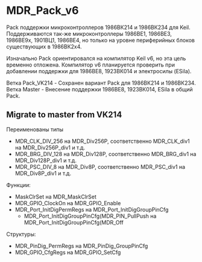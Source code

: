 ﻿# MDR_Pack_v6

Pack поддержки микроконтроллеров 1986ВК214 и 1986ВК234 для Keil. Поддерживаются так-же микроконтроллеры 1986ВЕ1, 1986ВЕ3, 1986ВЕ9х, 1901ВЦ1, 1986ВЕ4, но только на уровне периферийных блоков существующих в 1986ВК2х4.

Изначально Pack ориентировался на компилятор Keil v6, но эта цель временно отложена. Компилятор v6 планируется проверить при добавлении поддержки для 1986ВЕ8, 1923ВК014 и электросилы (ESila).

Ветка Pack_VK214 - Сохранен вариант Pack для 1986ВК214 и 1986ВК234.
Ветка Master - Внесение поддержки 1986ВЕ8, 1923ВК014, ESila в общий Pack.

## Migrate to master from VK214

Переименованы типы
  * MDR_CLK_DIV_256 на MDR_Div256P, соответственно MDR_CLK_div1 на MDR_Div256P_div1 и т.д.
  * MDR_BRG_DIV_128 на MDR_Div128P, соответственно MDR_BRG_div1 на MDR_Div128P_div1 и т.д.
  * MDR_PSC_DIV_8   на MDR_Div8P, соответственно MDR_PSC_div1 на MDR_Div8P_div1 и т.д.

Функции:
  * MaskClrSet на MDR_MaskClrSet
  * MDR_GPIO_ClockOn на MDR_GPIO_Enable
  * MDR_Port_InitDigPermRegs на MDR_Port_InitDigGroupPinCfg
    * MDR_Port_InitDigGroupPinCfg(MDR_PIN_PullPush на MDR_Port_InitDigGroupPinCfg(MDR_Off

Структуры:
  * MDR_PinDig_PermRegs на MDR_PinDig_GroupPinCfg
  * MDR_GPIO_CfgRegs на MDR_GPIO_SetCfg